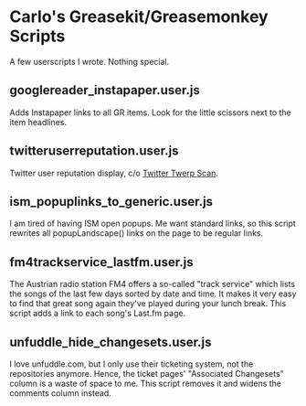 # Carlo's Greasekit/Greasemonkey Scripts

A few userscripts I wrote. Nothing special.


## googlereader_instapaper.user.js

Adds Instapaper links to all GR items. Look for the little scissors next to the 
item headlines.


## twitteruserreputation.user.js

Twitter user reputation display, c/o [Twitter Twerp Scan](http://twerpscan.com/).


## ism&#x5F;popuplinks&#x5F;to&#x5F;generic.user.js

I am tired of having ISM open popups. Me want standard links, so this script 
rewrites all popupLandscape() links on the page to be regular links.


## fm4trackservice_lastfm.user.js

The Austrian radio station FM4 offers a so-called "track service" which lists 
the songs of the last few days sorted by date and time. It makes it very easy to
find that great song again they've played during your lunch break. This script
adds a link to each song's Last.fm page.


## unfuddle&#x5F;hide&#x5F;changesets.user.js

I love unfuddle.com, but I only use their ticketing system, not the repositories
anymore. Hence, the ticket pages' "Associated Changesets" column is a waste of
space to me. This script removes it and widens the comments column instead.
